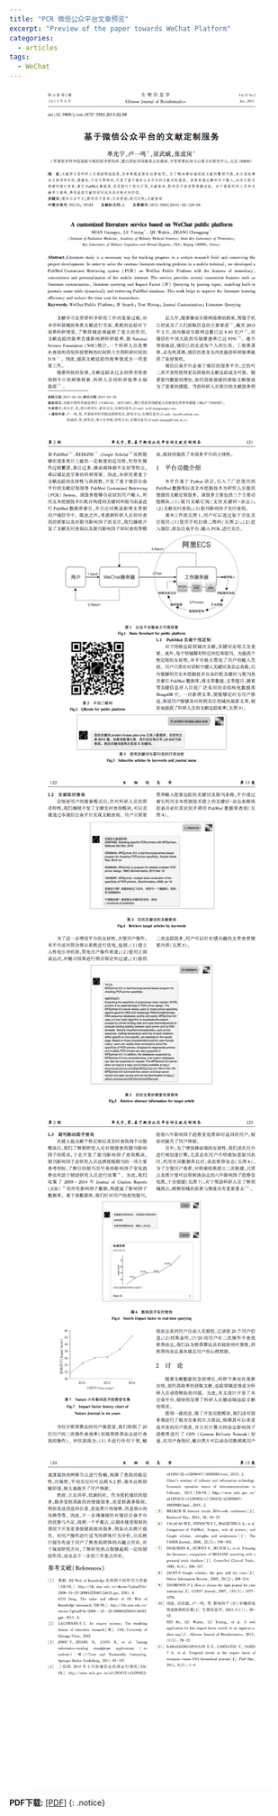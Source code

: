 ```yaml
---
title: "PCR 微信公众平台文章预览"
excerpt: "Preview of the paper towards WeChat Platform"
categories:
  - articles
tags:
  - WeChat
---
```


<figure >
<img src="/download/wechat_0.png" alt="image">
<img src="/download/wechat_1.png" alt="image">
<img src="/download/wechat_2.png" alt="image">
<img src="/download/wechat_3.png" alt="image">
<img src="/download/wechat_4.png" alt="image">
</figure>




**PDF下载:** [[PDF]](/download/WechatPlatform.pdf)
{: .notice}

